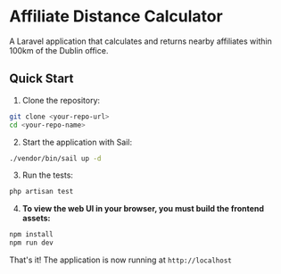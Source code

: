 # Affiliate Distance Calculator

A Laravel application that calculates and returns nearby affiliates within 100km of the Dublin office.

## Quick Start

1. Clone the repository:
```bash
git clone <your-repo-url>
cd <your-repo-name>
```

2. Start the application with Sail:
```bash
./vendor/bin/sail up -d
```

3. Run the tests:
```bash
php artisan test
```

4. **To view the web UI in your browser, you must build the frontend assets:**
```bash
npm install
npm run dev
```

That's it! The application is now running at `http://localhost`

